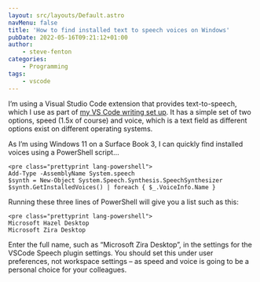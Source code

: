 ```yaml
---
layout: src/layouts/Default.astro
navMenu: false
title: 'How to find installed text to speech voices on Windows'
pubDate: 2022-05-16T09:21:12+01:00
author:
    - steve-fenton
categories:
    - Programming
tags:
    - vscode
---
```


I’m using a Visual Studio Code extension that provides text-to-speech, which I use as part of [my VS Code writing set up](https://www.stevefenton.co.uk/2022/03/writing-in-visual-studio-code/). It has a simple set of two options, speed (1.5x of course) and voice, which is a text field as different options exist on different operating systems.

As I’m using Windows 11 on a Surface Book 3, I can quickly find installed voices using a PowerShell script…

```
<pre class="prettyprint lang-powershell">
Add-Type -AssemblyName System.speech
$synth = New-Object System.Speech.Synthesis.SpeechSynthesizer
$synth.GetInstalledVoices() | foreach { $_.VoiceInfo.Name }
```
Running these three lines of PowerShell will give you a list such as this:

```
<pre class="prettyprint lang-powershell">
Microsoft Hazel Desktop
Microsoft Zira Desktop
```
Enter the full name, such as “Microsoft Zira Desktop”, in the settings for the VSCode Speech plugin settings. You should set this under user preferences, not workspace settings – as speed and voice is going to be a personal choice for your colleagues.